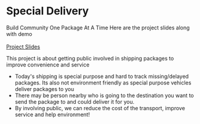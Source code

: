 # Special Delivery
Build Community One Package At A Time
Here are the project slides along with demo </br>
</br>
[Project Slides](http://bit.ly/2s9L3SW)

This project is about getting public involved in shipping packages to improve convenience and service
* Today's shipping is special purpose and hard to track missing/delayed packages. Its also not environment friendly as special purpose vehicles deliver packages to you
* There may be person nearby who is going to the destination you want to send the package to and could deliver it for you.
* By involving public, we can reduce the cost of the transport, improve service and help environment!
